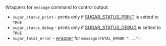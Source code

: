 Wrappers for `message` command to control output:
 * `sugar_status_print` - prints only if [SUGAR_STATUS_PRINT](https://github.com/ruslo/sugar/wiki/Used-variables) is setted to `TRUE`
 * `sugar_status_debug` - prints only if [SUGAR_STATUS_DEBUG](https://github.com/ruslo/sugar/wiki/Used-variables) is setted to `TRUE`
 * `sugar_fatal_error` - [wrapper](https://github.com/ruslo/sugar/wiki/Coding-style#note-about-wrappers) for `message(FATAL_ERROR "...")`

